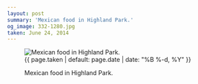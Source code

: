 ```yaml
---
layout: post
summary: 'Mexican food in Highland Park.'
og_image: 332-1280.jpg
taken: June 24, 2014
---
```


<figure class="post" data-src="{{ site.assets_url }}/{{ page.og_image }}" data-sub-html='#caption-{{ page.id | remove_first: "/" }}'>
<img alt="Mexican food in Highland Park." sizes="(min-width: 700px) 50vw, calc(100vw - 2rem)" src="{{ site.assets_url }}/332-640.jpg" srcset="{{ site.assets_url }}/332-1280.jpg 1280w, {{ site.assets_url }}/332-960.jpg 960w, {{ site.assets_url }}/332-640.jpg 640w, {{ site.assets_url }}/332-320.jpg 320w"/>
<figcaption id='caption-{{ page.id | remove_first: "/" }}'>
<time>{{ page.taken | default: page.date | date: "%B %-d, %Y" }}</time>
<p>Mexican food in Highland Park.</p>
</figcaption>
</figure>
